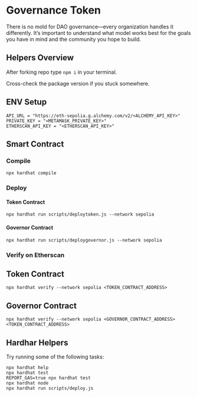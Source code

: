 # Governance Token

There is no mold for DAO governance—every organization handles it differently. It’s important to understand what model works best for the goals you have in mind and the community you hope to build.

## Helpers Overview

After forking repo type ```npm i``` in your terminal.

Cross-check the package version if you stuck somewhere.

## ENV Setup
```
API_URL = "https://eth-sepolia.g.alchemy.com/v2/<ALCHEMY_API_KEY>"
PRIVATE_KEY = "<METAMASK_PRIVATE_KEY>"
ETHERSCAN_API_KEY = "<ETHERSCAN_API_KEY>"
```

## Smart Contract 

### Compile
```shell
npx hardhat compile
```

### Deploy

#### Token Contract
```shell
npx hardhat run scripts/deploytoken.js --network sepolia
```

#### Governor Contract
```shell
npx hardhat run scripts/deploygovernor.js --network sepolia
```

### Verify on Etherscan

## Token Contract
```shell
npx hardhat verify --network sepolia <TOKEN_CONTRACT_ADDRESS>
```
## Governor Contract 
```shell
npx hardhat verify --network sepolia <GOVERNOR_CONTRACT_ADDRESS> <TOKEN_CONTRACT_ADDRESS>
```

## Hardhar Helpers
Try running some of the following tasks:

```shell
npx hardhat help
npx hardhat test
REPORT_GAS=true npx hardhat test
npx hardhat node
npx hardhat run scripts/deploy.js
```